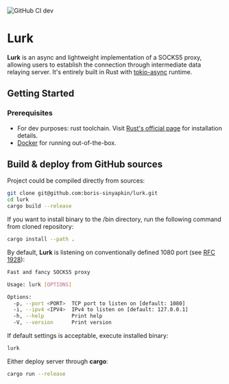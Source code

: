 
![GitHub CI dev](https://github.com/boris-sinyapkin/lurk/actions/workflows/ci.yaml/badge.svg?branch=dev)


# Lurk

**Lurk** is an async and lightweight implementation of a SOCKS5 proxy, allowing users to establish the connection through intermediate data relaying server. It's entirely built in Rust with [tokio-async](https://tokio.rs) runtime.

## Getting Started

### Prerequisites

- For dev purposes: rust toolchain. Visit [Rust's official page](https://www.rust-lang.org/) for installation details.
- [Docker](https://www.docker.com) for running out-of-the-box.

## Build & deploy from GitHub sources

Project could be compiled directly from sources:
```bash
git clone git@github.com:boris-sinyapkin/lurk.git
cd lurk
cargo build --release 
```

If you want to install binary to the /bin directory, run the following command from cloned repository:
```bash
cargo install --path .
```

By default, **Lurk** is listening on conventionally defined 1080 port (see [RFC 1928](https://datatracker.ietf.org/doc/html/rfc1928)):
```bash
Fast and fancy SOCKS5 proxy

Usage: lurk [OPTIONS]

Options:
  -p, --port <PORT>  TCP port to listen on [default: 1080]
  -i, --ipv4 <IPV4>  IPv4 to listen on [default: 127.0.0.1]
  -h, --help         Print help
  -V, --version      Print version
```

If default settings is acceptable, execute installed binary:
```bash
lurk
```
Either deploy server through **cargo**:
```bash
cargo run --release
```
